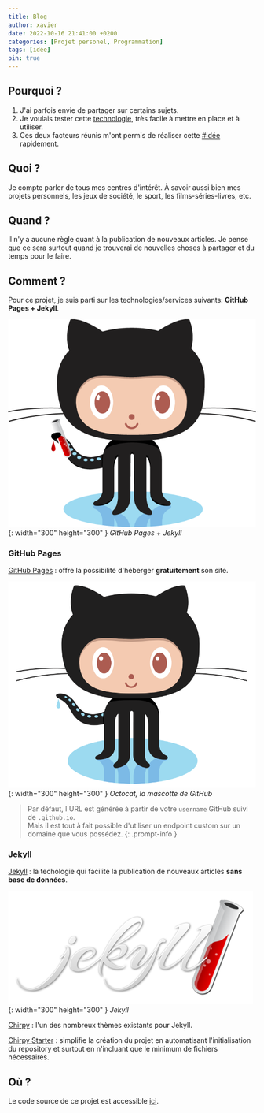 ```yaml
---
title: Blog
author: xavier
date: 2022-10-16 21:41:00 +0200
categories: [Projet personel, Programmation]
tags: [idée]
pin: true
---
```


## Pourquoi ?

1. J'ai parfois envie de partager sur certains sujets.
2. Je voulais tester cette [technologie](#comment-), très facile à mettre en place et à utiliser.
3. Ces deux facteurs réunis m'ont permis de réaliser cette [#idée](/tags/idée) rapidement.

## Quoi ?

Je compte parler de tous mes centres d'intérêt. À savoir aussi bien mes projets personnels, les jeux de société, le sport, les films-séries-livres, etc.

## Quand ?

Il n'y a aucune règle quant à la publication de nouveaux articles. Je pense que ce sera surtout quand je trouverai de nouvelles choses à partager et du temps pour le faire.

## Comment ?

Pour ce projet, je suis parti sur les technologies/services suivants: **GitHub Pages + Jekyll**.

![Octocat-jekyll](/assets/img/posts/blog/octojekyll.png){: width="300" height="300" }
_GitHub Pages + Jekyll_

### GitHub Pages

[GitHub Pages](https://pages.github.com/)
: offre la possibilité d'héberger **gratuitement** son site.

![Octocat](/assets/img/posts/blog/octocat.png){: width="300" height="300" }
_Octocat, la mascotte de GitHub_

> Par défaut, l'URL est générée à partir de votre `username` GitHub suivi de `.github.io`.<br>
Mais il est tout à fait possible d'utiliser un endpoint custom sur un domaine que vous possédez.
{: .prompt-info }

### Jekyll

[Jekyll](https://jekyllrb.com/)
: la techologie qui facilite la publication de nouveaux articles **sans base de données**.

![Jekyll](/assets/img/posts/blog/jekyll.png){: width="300" height="300" }
_Jekyll_

[Chirpy](https://github.com/cotes2020/jekyll-theme-chirpy)
: l'un des nombreux thèmes existants pour Jekyll.

[Chirpy Starter](https://github.com/cotes2020/chirpy-starter)
: simplifie la création du projet en automatisant l'initialisation du repository et surtout en n'incluant que le minimum de fichiers nécessaires.

## Où ?

Le code source de ce projet est accessible [ici](https://github.com/bladx/bladx.github.io).
